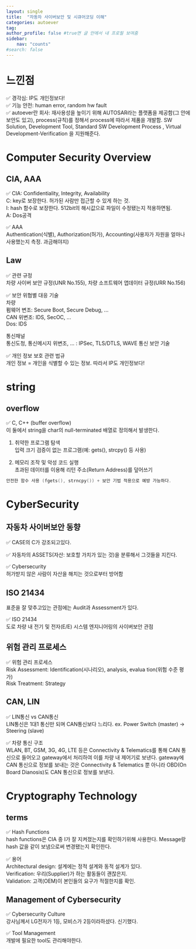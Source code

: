 ```yaml
---
layout: single
title:  "자동차 사이버보안 및 시큐어코딩 이해"
categories: autoever
tag: 
author_profile: false #true면 글 안에서 내 프로필 보여줌
sidebar:
    nav: "counts"
#search: false
---
```


# 느낀점

✅ 경각심: IP도 개인정보다!   
✅ 기능 안전: human error, random hw fault   
✅ autoever란 회사: 재사용성을 높이기 위해 AUTOSAR라는 플랫폼을 제공함(그 안에 보안도 있고), process(규칙)를 정해서 process에 따라서 제품을 개발함. 
SW Solution, Development Tool, Standard SW Development Process , Virtual Development-Verification 을 지원해준다.   

# Computer Security Overview
## CIA, AAA
✅ CIA: Confidentiality, Integrity, Availability   
C: key로 보장한다. 허가된 사람만 접근할 수 있게 하는 것.   
I: hash 함수로 보장한다. 512bit의 해시값으로 파일이 수정됐는지 적용하면됨.   
A: Dos공격   
   
✅ AAA   
Authentication(식별), Authorization(허가), Accounting(사용자가 자원을 얼마나 사용했는지 측정. 과금해야지)   

## Law
✅ 관련 규정   
차량 사이버 보안 규정(UNR No.155), 차량 소프트웨어 앱데이터 규정(URR No.156)   
   
✅ 보안 위협별 대응 기술   
차량   
펌웨어 변조: Secure Boot, Secure Debug, ...   
CAN 위변조: IDS, SecOC, ...   
Dos: IDS   
   
통신채널   
통신도청, 통신메시지 위변조, ... : IPSec, TLS/DTLS, WAVE 통신 보안 기술   
   
✅ 개인 정보 보호 관련 법규   
개인 정보 = 개인을 식별할 수 있는 정보. 따라서 IP도 개인정보다!   

# string
## overflow
✅ C, C++ (buffer overflow)   
이 둘에서 string을 char의 null-terminated 배열로 정의해서 발생한다.   
   
1. 취약한 프로그램 탐색   
입력 크기 검증이 없는 프로그램(예: gets(), strcpy() 등 사용)   
   
2. 메모리 조작 및 악성 코드 실행   
초과된 데이터를 이용해 리턴 주소(Return Address)를 덮어쓰기
   
```c
안전한 함수 사용 (fgets(), strncpy()) + 보안 기법 적용으로 예방 가능하다.
```

# CyberSecurity
## 자동차 사이버보안 동향
✅ CASE의 C가 강조되고있다.   
   
✅ 자동차의 ASSETS(자산: 보호할 가치가 있는 것)을 분류해서 그것들을 지킨다.   
   
✅ Cybersecurity   
허가받지 않은 사람이 자산을 해치는 것으로부터 방어함

## ISO 21434
표준을 잘 맞추고있는 관점에는 Audit과 Assessment가 있다.   
   
✅ ISO 21434   
도로 차량 내 전기 및 전자(E/E) 시스템 엔지니어링의 사이버보안 관점   

## 위험 관리 프로세스
✅ 위험 관리 프로세스   
Risk Assessment: Identification(시나리오), analysis, evalua tion(위험 수준 평가)   
Risk Treatment: Strategy   

## CAN, LIN
✅ LIN통신 vs CAN통신   
LIN통신은 1대1 통신만 되며 CAN통신보다 느리다. ex. Power Switch (master) -> Steering (slave)   
   
✅ 차량 통신 구조   
WLAN, BT, GSM, 3G, 4G, LTE 등은 Connectivity & Telematics를 통해 CAN 통신으로 들어오고 gateway에서 처리하여 이를 차량 내 제어기로 보낸다. gateway에 CAN 통신으로 정보를 보내는 것은 Connectivity & Telematics 뿐 아니라 
OBD(On Board Dianosis)도 CAN 통신으로 정보를 보낸다.

# Cryptography Technology
## terms
✅ Hash Functions   
hash functions은 CIA 중 I가 잘 지켜졌는지를 확인하기위해 사용한다. Message랑 hash 값을 같이 보냄으로써 변경됐는지 확인한다.   
   
✅ 용어   
Architectural design: 설계에는 정적 설계와 동적 설계가 있다.   
Verification: 우리(Supplier)가 하는 활동들이 괜찮은지.   
Validation: 고객(OEM)이 본인들의 요구가 적절한지를 확인.   

## Management of Cybersecurity
✅ Cybersecurity Culture   
강사님께서 LG전자가 1등, 모비스가 2등이라하셨다. 신기했다.   

✅ Tool Management   
개발에 필요한 tool도 관리해야한다.   

